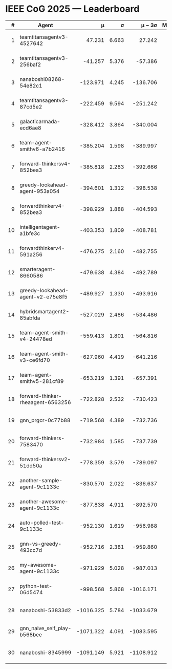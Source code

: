 # IEEE CoG 2025 — Leaderboard

| # | Agent | μ | σ | μ − 3σ | Matches | Updated |
|---:|---|---:|---:|---:|---:|---|
| 1 | teamtitansagentv3-4527642 | 47.231 | 6.663 | 27.242 | 22950 | 2025-08-26 17:21 |
| 2 | teamtitansagentv3-256baf2 | -41.257 | 5.376 | -57.386 | 23336 | 2025-08-26 17:21 |
| 3 | nanaboshi08268-54e82c1 | -123.971 | 4.245 | -136.706 | 420 | 2025-08-26 17:21 |
| 4 | teamtitansagentv3-87cd5e2 | -222.459 | 9.594 | -251.242 | 24026 | 2025-08-26 17:21 |
| 5 | galacticarmada-ecd6ae8 | -328.412 | 3.864 | -340.004 | 21620 | 2025-08-26 17:21 |
| 6 | team-agent-smithv6-a7b2416 | -385.204 | 1.598 | -389.997 | 23100 | 2025-08-26 17:21 |
| 7 | forward-thinkersv4-852bea3 | -385.818 | 2.283 | -392.666 | 19279 | 2025-08-26 17:21 |
| 8 | greedy-lookahead-agent-953a054 | -394.601 | 1.312 | -398.538 | 21356 | 2025-08-26 17:21 |
| 9 | forwardthinkerv4-852bea3 | -398.929 | 1.888 | -404.593 | 19495 | 2025-08-26 17:21 |
| 10 | intelligentagent-a1bfe3c | -403.353 | 1.809 | -408.781 | 19743 | 2025-08-26 17:21 |
| 11 | forwardthinkerv4-591a256 | -476.275 | 2.160 | -482.755 | 18974 | 2025-08-26 17:21 |
| 12 | smarteragent-8660586 | -479.638 | 4.384 | -492.789 | 19644 | 2025-08-26 17:21 |
| 13 | greedy-lookahead-agent-v2-e75e8f5 | -489.927 | 1.330 | -493.916 | 23796 | 2025-08-26 17:21 |
| 14 | hybridsmartagent2-85abfda | -527.029 | 2.486 | -534.486 | 19617 | 2025-08-26 17:21 |
| 15 | team-agent-smith-v4-24478ed | -559.413 | 1.801 | -564.816 | 23096 | 2025-08-26 17:21 |
| 16 | team-agent-smith-v3-ce6fd70 | -627.960 | 4.419 | -641.216 | 23916 | 2025-08-26 17:21 |
| 17 | team-agent-smithv5-281cf89 | -653.219 | 1.391 | -657.391 | 22240 | 2025-08-26 17:21 |
| 18 | forward-thinker-rheaagent-6563256 | -722.828 | 2.532 | -730.423 | 21344 | 2025-08-26 17:21 |
| 19 | gnn_prgcr-0c77b88 | -719.568 | 4.389 | -732.736 | 20460 | 2025-08-26 17:21 |
| 20 | forward-thinkers-7583470 | -732.984 | 1.585 | -737.739 | 21420 | 2025-08-26 17:21 |
| 21 | forward-thinkersv2-51dd50a | -778.359 | 3.579 | -789.097 | 22464 | 2025-08-26 17:21 |
| 22 | another-sample-agent-9c1133c | -830.570 | 2.022 | -836.637 | 23380 | 2025-08-26 17:21 |
| 23 | another-awesome-agent-9c1133c | -877.838 | 4.911 | -892.570 | 24960 | 2025-08-26 17:21 |
| 24 | auto-polled-test-9c1133c | -952.130 | 1.619 | -956.988 | 23940 | 2025-08-26 17:21 |
| 25 | gnn-vs-greedy-493cc7d | -952.716 | 2.381 | -959.860 | 18160 | 2025-08-26 17:21 |
| 26 | my-awesome-agent-9c1133c | -971.929 | 5.028 | -987.013 | 24000 | 2025-08-26 17:21 |
| 27 | python-test-06d5474 | -998.568 | 5.868 | -1016.171 | 18590 | 2025-08-26 17:21 |
| 28 | nanaboshi-53833d2 | -1016.325 | 5.784 | -1033.679 | 17920 | 2025-08-26 17:21 |
| 29 | gnn_naive_self_play-b568bee | -1071.322 | 4.091 | -1083.595 | 18800 | 2025-08-26 17:21 |
| 30 | nanaboshi-8345999 | -1091.149 | 5.921 | -1108.912 | 18750 | 2025-08-26 17:21 |
